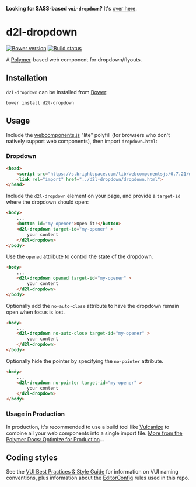 **Looking for SASS-based `vui-dropdown`?** It's [over here](https://github.com/Brightspace/valence-ui-dropdown/tree/sass).

# d2l-dropdown
[![Bower version][bower-image]][bower-url]
[![Build status][ci-image]][ci-url]

A [Polymer](https://www.polymer-project.org/1.0/)-based web component for dropdown/flyouts.

## Installation

`d2l-dropdown` can be installed from [Bower][bower-url]:
```shell
bower install d2l-dropdown
```

## Usage

Include the [webcomponents.js](http://webcomponents.org/polyfills/) "lite" polyfill (for browsers who don't natively support web components), then import `dropdown.html`:

### Dropdown

```html
<head>
	<script src="https://s.brightspace.com/lib/webcomponentsjs/0.7.21/webcomponents-lite.min.js"></script>
	<link rel="import" href="../d2l-dropdown/dropdown.html">
</head>
```

Include the `d2l-dropdown` element on your page, and provide a `target-id` where the dropdown should open:

```html
<body>
	...
	<button id="my-opener">Open it!</button>
	<d2l-dropdown target-id="my-opener" >
		your content
	</d2l-dropdown>
</body>
```

Use the `opened` attribute to control the state of the dropdown.

```html
<body>
	...
	<d2l-dropdown opened target-id="my-opener" >
		your content
	</d2l-dropdown>
</body>
```

Optionally add the `no-auto-close` attribute to have the dropdown remain open when focus is lost.

```html
<body>
	...
	<d2l-dropdown no-auto-close target-id="my-opener" >
		your content
	</d2l-dropdown>
</body>
```

Optionally hide the pointer by specifying the `no-pointer` attribute.

```html
<body>
	...
	<d2l-dropdown no-pointer target-id="my-opener" >
		your content
	</d2l-dropdown>
</body>
```

### Usage in Production

In production, it's recommended to use a build tool like [Vulcanize](https://github.com/Polymer/vulcanize) to combine all your web components into a single import file. [More from the Polymer Docs: Optimize for Production](https://www.polymer-project.org/1.0/tools/optimize-for-production.html)...

## Coding styles

See the [VUI Best Practices & Style Guide](https://github.com/Brightspace/valence-ui-docs/wiki/Best-Practices-&-Style-Guide) for information on VUI naming conventions, plus information about the [EditorConfig](http://editorconfig.org) rules used in this repo.

[bower-url]: http://bower.io/search/?q=d2l-dropdown
[bower-image]: https://img.shields.io/bower/v/d2l-dropdown.svg
[ci-url]: https://travis-ci.org/Brightspace/d2l-dropdown-ui
[ci-image]: https://travis-ci.org/Brightspace/d2l-dropdown-ui.svg?branch=master
